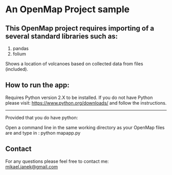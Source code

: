 # An OpenMap Project sample 

##  This OpenMap project requires importing of a several standard libraries such as:<br />
1. pandas
2. folium

Shows a location of volcanoes based on collected data from files (included).

## How to run the app:

Requires Python version 2.X to be installed. If you do not have Python please visit: https://www.python.org/downloads/ and follow the instructions.
<hr>
Provided that you do have python:

Open a command line in the same working directory as your OpenMap files are and type in : python mapapp.py


## Contact
For any questions please feel free to contact me:<br />
<a href="mailto:mikael.janek@gmail.com">mikael.janek@gmail.com</a>
